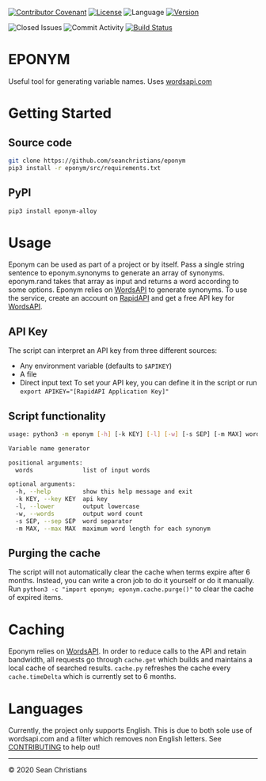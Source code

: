 [![Contributor Covenant](https://img.shields.io/badge/Contributor%20Covenant-v2.0%20adopted-ff69b4)](./CODE_OF_CONDUCT.md)
[![License](https://img.shields.io/github/license/seanchristians/eponym)](./LICENSE)
![Language](https://img.shields.io/pypi/pyversions/eponym-alloy)
[![Version](https://img.shields.io/pypi/v/eponym-alloy)](https://pypi.org/project/eponym-alloy/)

![Closed Issues](https://img.shields.io/github/issues-closed/seanchristians/eponym)
![Commit Activity](https://img.shields.io/github/commit-activity/y/seanchristians/eponym)
[![Build Status](https://travis-ci.org/seanchristians/eponym.svg?branch=master)](https://travis-ci.org/seanchristians/eponym)

# EPONYM

Useful tool for generating variable names. Uses [wordsapi.com](https://wordsapi.com)

# Getting Started

## Source code

```sh
git clone https://github.com/seanchristians/eponym
pip3 install -r eponym/src/requirements.txt
```

## PyPI

```sh
pip3 install eponym-alloy
```

# Usage

Eponym can be used as part of a project or by itself. Pass a single string sentence to eponym.synonyms to generate an array of synonyms. eponym.rand takes that array as input and returns a word according to some options. Eponym relies on [WordsAPI](https://www.wordsapi.com/) to generate synonyms. To use the service, create an account on [RapidAPI](https://rapidapi.com/) and get a free API key for [WordsAPI](https://rapidapi.com/dpventures/api/wordsapi).

## API Key

The script can interpret an API key from three different sources:
- Any environment variable (defaults to `$APIKEY`)
- A file
- Direct input text
To set your API key, you can define it in the script or run `export APIKEY="[RapidAPI Application Key]"`

## Script functionality

```sh
usage: python3 -m eponym [-h] [-k KEY] [-l] [-w] [-s SEP] [-m MAX] words [words ...]

Variable name generator

positional arguments:
  words              list of input words

optional arguments:
  -h, --help         show this help message and exit
  -k KEY, --key KEY  api key
  -l, --lower        output lowercase
  -w, --words        output word count
  -s SEP, --sep SEP  word separator
  -m MAX, --max MAX  maximum word length for each synonym
```

## Purging the cache

The script will not automatically clear the cache when terms expire after 6 months. Instead, you can write a cron job to do it yourself or do it manually. Run `python3 -c "import eponym; eponym.cache.purge()"` to clear the cache of expired items.

# Caching

Eponym relies on [WordsAPI](https://www.wordsapi.com/). In order to reduce calls to the API and retain bandwidth, all requests go through `cache.get` which builds and maintains a local cache of searched results. `cache.py` refreshes the cache every `cache.timeDelta` which is currently set to 6 months.

# Languages

Currently, the project only supports English. This is due to both sole use of wordsapi.com and a filter which removes non English letters. See [CONTRIBUTING](CONTRIBUTING.md) to help out!

---

© 2020 Sean Christians
